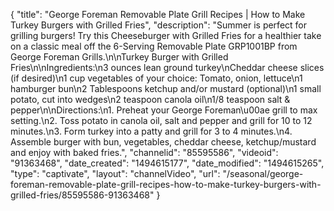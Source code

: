 {
    "title": "George Foreman Removable Plate Grill Recipes | How to Make Turkey Burgers with Grilled Fries",
    "description": "Summer is perfect for grilling burgers! Try this Cheeseburger with Grilled Fries for a healthier take on a classic meal off the 6-Serving Removable Plate GRP1001BP from George Foreman Grills.\n\nTurkey Burger with Grilled Fries\n\nIngredients:\n3 ounces lean ground turkey\nCheddar cheese slices (if desired)\n1 cup vegetables of your choice: Tomato, onion, lettuce\n1 hamburger bun\n2 Tablespoons ketchup and\/or mustard (optional)\n1 small potato, cut into wedges\n2 teaspoon canola oil\n1\/8 teaspoon salt & pepper\n\nDirections:\n1. Preheat your George Foreman\u00ae grill to max setting.\n2. Toss potato in canola oil, salt and pepper and grill for 10 to 12 minutes.\n3. Form turkey into a patty and grill for 3 to 4 minutes.\n4. Assemble burger with bun, vegetables, cheddar cheese, ketchup\/mustard and enjoy with baked fries.",
    "channelid": "85595586",
    "videoid": "91363468",
    "date_created": "1494615177",
    "date_modified": "1494615265",
    "type": "captivate",
    "layout": "channelVideo",
    "url": "\/seasonal\/george-foreman-removable-plate-grill-recipes-how-to-make-turkey-burgers-with-grilled-fries\/85595586-91363468"
}